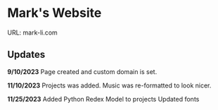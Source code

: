 # Mark's Website

URL: mark-li.com

## Updates

**9/10/2023**
Page created and custom domain is set.

**11/10/2023**
Projects was added.
Music was re-formatted to look nicer.

**11/25/2023**
Added Python Redex Model to projects
Updated fonts
